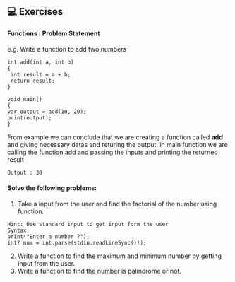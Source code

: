 ## 💻 Exercises



#### Functions : Problem Statement 
e.g. Write a function to add two numbers
   ```
   int add(int a, int b)
{
    int result = a + b;
    return result;
}
  
void main()
{
   var output = add(10, 20);
   print(output);
}
   ```
   From example we can conclude that we are creating a function called **add** and giving necessary datas and returing the output,
   in main function we are calling the function add and passing the inputs and printing the returned result
   ```
   Output : 30
   ```
   #### Solve the following problems:
   1. Take a input from the user and find the factorial of the number using function.
   ```
   Hint: Use standard input to get input form the user
   Syntax:
   print("Enter a number ?");
   int? num = int.parse(stdin.readLineSync()!);
   ```
   2. Write a function to find  the maximum and minimum number by getting input from the user.
   3. Write a function to find the number is palindrome or not.
   